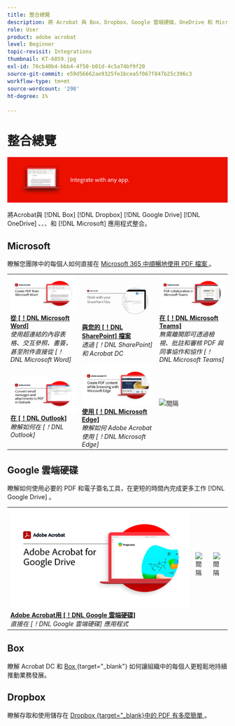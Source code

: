 ```yaml
---
title: 整合總覽
description: 將 Acrobat 與 Box、Dropbox、Google 雲端硬碟、OneDrive 和 Microsoft 應用程式整合
role: User
product: adobe acrobat
level: Beginner
topic-revisit: Integrations
thumbnail: KT-6859.jpg
exl-id: 76cb40b4-bbb4-4f50-b01d-4c5a74bf9f20
source-git-commit: e59d56662ae9325fe1bcea5f067f847b25c396c3
workflow-type: tm+mt
source-wordcount: '298'
ht-degree: 1%

---
```


# 整合總覽

![Acrobat整合影像](../assets/Hero-Integrate.png)

將Acrobat與 [!DNL Box] [!DNL Dropbox] [!DNL Google Drive] [!DNL OneDrive] 、、、和 [!DNL Microsoft] 應用程式整合。

## Microsoft

瞭解您團隊中的每個人如何直接在 [ Microsoft 365 中順暢地使用 PDF 檔案 ](https://www.adobe.com/documentcloud/integrations/microsoft-office-365.html) 。

<table style="table-layout:fixed">
<tr>
  <td>
    <a href="createfromword.md">
      <img alt="從 Microsoft Word 建立 PDF 檔案" src="../assets/CreateWord.png" />
    </a>
    <div>
    <a href="createfromword.md"><strong>從 [！DNL Microsoft Word]</strong></a>
    </div>
    <em>使用超連結的內容表格、交互參照、書簽，甚至附件直接從 [！DNL Microsoft Word]</em>
    <br>
  </td>
  <td>
    <a href="acrobatandsp.md">
      <img alt="與您的 [！DNL SharePoint] 檔案" src="../assets/SharePoint.png" />
    </a>
    <div>
    <a href="acrobatandsp.md"><strong>與您的 [！DNL SharePoint] 檔案</strong></a>
    </div>
    <em>透過 [！DNL SharePoint] 和 Acrobat DC</em>
    <br>
  </td>  
  <td>
    <a href="acrobatandteams.md">
      <img alt="在 [！DNL Microsoft Teams]" src="../assets/MicrosoftTeams.png" />
    </a>
    <div>
    <a href="acrobatandteams.md"><strong>在 [！DNL Microsoft Teams]</strong></a>
    </div>
    <em>無需離開即可透過檢視、批註和審核 PDF 與同事協作和協作 [！DNL Microsoft Teams]</em>
    <br>
  </td>
</tr>
<tr>
  <td>
    <a href="outlook.md">
      <img alt="在 Outlook 中將電子郵件訊息和附件轉換為 PDF" src="../assets/Outlook.jpg" />
    </a>
    <div>
    <a href="outlook.md"><strong>在 [！DNL Outlook]</strong></a>
    </div>
    <em>瞭解如何在 [！DNL Outlook]</em>
    <br>
  </td>
  <td>
    <a href="edge.md">
      <img alt="使用 [！DNL Microsoft Edge]" src="../assets/Edge_1280.png" />
    </a>
    <div>
    <a href="edge.md"><strong>使用 [！DNL Microsoft Edge]</strong></a>
    </div>
    <em>瞭解如何 Adobe Acrobat使用 [！DNL Microsoft Edge]</em>
    <br>
  </td>
  <td>
   <img alt="間隔" src="../assets/Grayspacer.png" />
    <div>
    <br>
  </td>
</tr>
</table>

## Google 雲端硬碟

瞭解如何使用必要的 PDF 和電子簽名工具，在更短的時間內完成更多工作 [!DNL Google Drive] 。

<table style="table-layout:fixed">
<tr>
  <td>
    <a href="acrobatandgoogle.md">
      <img alt="Google 雲端硬碟Adobe Acrobat" src="../assets/acrobatgoogle.jpg" />
    </a>
    <div>
    <a href="acrobatandgoogle.md"><strong>Adobe Acrobat用 [！DNL Google 雲端硬碟]</strong></a>
    </div>
    <em>直接在 [！DNL Google 雲端硬碟] 應用程式</em>
    <br>
  </td>
  <td>
   <img alt="間隔" src="../assets/Whitespacer.png" />
    <div>
    <br>
  </td>
  <td>
   <img alt="間隔" src="../assets/Whitespacer.png" />
    <div>
    <br>
  </td>
</tr>
</table>

## Box

瞭解 Acrobat DC 和 [ Box ](https://www.adobe.com/documentcloud/integrations/box.html) {target=&quot;_blank&quot;} 如何讓組織中的每個人更輕鬆地持續推動業務發展。

## Dropbox

瞭解存取和使用儲存在 [ Dropbox {target=&quot;_blank}中的 PDF 有多麼簡單 ](https://www.adobe.com/documentcloud/integrations/dropbox.html) 。
